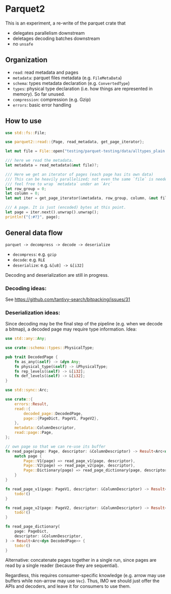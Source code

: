 # Parquet2

This is an experiment, a re-write of the parquet crate that
* delegates parallelism downstream
* deletages decoding batches downstream
* no `unsafe`

## Organization

* `read`: read metadata and pages
* `metadata`: parquet files metadata (e.g. `FileMetaData`)
* `schema`: types metadata declaration (e.g. `ConvertedType`)
* `types`: physical type declaration (i.e. how things are represented in memory). So far unused.
* `compression`: compression (e.g. Gzip)
* `errors`: basic error handling

## How to use

```rust
use std::fs::File;

use parquet2::read::{Page, read_metadata, get_page_iterator};

let mut file = File::open("testing/parquet-testing/data/alltypes_plain.parquet").unwrap();

/// here we read the metadata.
let metadata = read_metadata(&mut file)?;

/// Here we get an iterator of pages (each page has its own data)
/// This can be heavily parallelized; not even the same `file` is needed here...
/// feel free to wrap `metadata` under an `Arc`
let row_group = 0;
let column = 0;
let mut iter = get_page_iterator(&metadata, row_group, column, &mut file)?;

/// A page. It is just (encoded) bytes at this point.
let page = iter.next().unwrap().unwrap();
println!("{:#?}", page);
```

## General data flow

`parquet -> decompress -> decode -> deserialize`

* `decompress`: e.g. `gzip`
* `decode`: e.g. `RLE`
* `deserialize`: e.g. `&[u8] -> &[i32]`

Decoding and deserialization are still in progress.

### Decoding ideas:

See https://github.com/tantivy-search/bitpacking/issues/31

### Deserialization ideas:

Since decoding may be the final step of the pipeline (e.g. when we decode a bitmap), a decoded
page may require type information. Idea:

```rust
use std::any::Any;

use crate::schema::types::PhysicalType;

pub trait DecodedPage {
    fn as_any(&self) -> &dyn Any;
    fn physical_type(&self) -> &PhysicalType;
    fn rep_levels(&self) -> &[i32];
    fn def_levels(&self) -> &[i32];
}

use std::sync::Arc;

use crate::{
    errors::Result,
    read::{
        decoded_page::DecodedPage,
        page::{PageDict, PageV1, PageV2},
    },
    metadata::ColumnDescriptor,
    read::page::Page,
};

// own page so that we can re-use its buffer
fn read_page(page: Page, descriptor: &ColumnDescriptor) -> Result<Arc<dyn DecodedPage>> {
    match page {
        Page::V1(page) => read_page_v1(page, descriptor),
        Page::V2(page) => read_page_v2(page, descriptor),
        Page::Dictionary(page) => read_page_dictionary(page, descriptor),
    }
}

fn read_page_v1(page: PageV1, descriptor: &ColumnDescriptor) -> Result<Arc<dyn DecodedPage>> {
    todo!()
}

fn read_page_v2(page: PageV2, descriptor: &ColumnDescriptor) -> Result<Arc<dyn DecodedPage>> {
    todo!()
}

fn read_page_dictionary(
    page: PageDict,
    descriptor: &ColumnDescriptor,
) -> Result<Arc<dyn DecodedPage>> {
    todo!()
}
```

Alternative: concatenate pages together in a single run, since pages are read by a single reader  (because they are sequential).

Regardless, this requires consumer-specific knowledge (e.g. arrow may use buffers while non-arrow may use `Vec`). Thus, IMO we should just offer the APIs and decoders, and leave it for consumers to 
use them.

